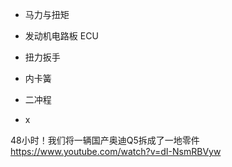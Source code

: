 - 马力与扭矩

- 发动机电路板 ECU

- 扭力扳手

- 内卡簧

- 二冲程

- x

48小时！我们将一辆国产奥迪Q5拆成了一地零件
https://www.youtube.com/watch?v=dI-NsmRBVyw
